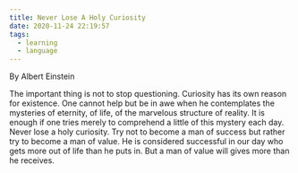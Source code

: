 ```yaml
---
title: Never Lose A Holy Curiosity
date: 2020-11-24 22:19:57
tags:
  - learning
  - language
---
```


By Albert Einstein

The important thing is not to stop questioning. Curiosity has its own reason for existence. One cannot help but be in awe when he contemplates the mysteries of eternity, of life, of the marvelous structure of reality. It is enough if one tries merely to comprehend a little of this mystery each day.
Never lose a holy curiosity.
Try not to become a man of success but rather try to become a man of value. He is considered successful in our day who gets more out of life than he puts in. But a man of value will gives more than he receives.

